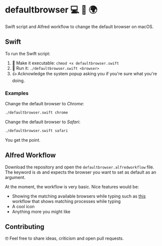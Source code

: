 # defaultbrowser 💻 🚀 🌍

Swift script and Alfred workflow to change the default browser on macOS.

## Swift

To run the Swift script: 

1. 🚧 Make it executable: `chmod +x defaultbrowser.swift`
2. 🚀 Run it: `./defaultbrowser.swift <browser>`
3. 👍 Acknowledge the system popup asking you if you're sure what you're doing.

### Examples

Change the default browser to *Chrome*:

``` bash
./defaultbrowser.swift chrome
``` 

Change the default browser to *Safari*:

``` bash
./defaultbrowser.swift safari
``` 

You get the point.

## Alfred Workflow

Download the repository and open the `defaultbrowser.alfredworkflow` file. The keyword is `db` and expects the browser you want to set as default as an argument.

At the moment, the workflow is very basic. Nice features would be:

- Showing the matching available browsers while typing such as [this](https://github.com/ngreenstein/alfred-process-killer) workflow that shows matching processes while typing
- A cool icon
- Anything more you might like

## Contributing

🤓 Feel free to share ideas, criticism and open pull requests.

